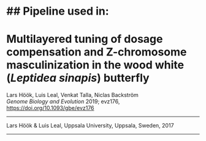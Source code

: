 # ## Pipeline used in:

# Multilayered tuning of dosage compensation and Z-chromosome masculinization in the wood white (*Leptidea sinapis*) butterfly
Lars Höök, Luis Leal, Venkat Talla, Niclas Backström  
*Genome Biology and Evolution* 2019; evz176, https://doi.org/10.1093/gbe/evz176
 
____

Lars Höök & Luis Leal, Uppsala University, Uppsala, Sweden, 2017

_____
